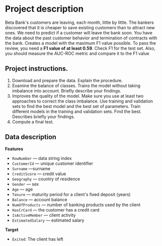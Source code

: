 # Project description

Beta Bank's customers are leaving, each month, little by little. The bankers discovered that it is cheaper to save existing customers than to attract new ones. We need to predict if a customer will leave the bank soon. You have the data about the past customer behavior and termination of contracts with the bank. Creates a model with the maximum F1 value possible. To pass the review, you need a **F1 value of at least 0.59**. Check F1 for the test set. Also, you should measure the AUC-ROC metric and compare it to the F1 value

## Project instructions.

1. Download and prepare the data. Explain the procedure. 
2. Examine the balance of classes. Trains the model without taking imbalance into account. Briefly describe your findings. 
3. Improves the quality of the model. Make sure you use at least two approaches to correct the class imbalance. Use training and validation sets to find the best model and the best set of parameters. Train different models in the training and validation sets. Find the best. Describes briefly your findings. 
4. Compute a final test.

## Data description

**Features**
* `RowNumber` — data string index
* `CustomerId` — unique customer identifier
* `Surname` —surname
* `CreditScore` — credit value
* `Geography` — country of residence
* `Gender` — sex
* `Age` — age
* `Tenure` — maturity period for a client's fixed deposit (years)
* `Balance` — account balance
* `NumOfProducts` — number of banking products used by the client
* `HasCrCard` — the customer has a credit card
* `IsActiveMember` — client activity
* `EstimatedSalary` — estimated salary

**Target**
* `Exited`: The client has left